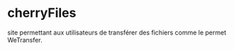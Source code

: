 # cherryFiles
site permettant aux utilisateurs de transférer des fichiers comme le permet WeTransfer.
